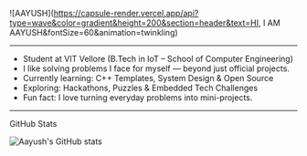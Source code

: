 ![AAYUSH](https://capsule-render.vercel.app/api?type=wave&color=gradient&height=200&section=header&text=HI, I AM AAYUSH&fontSize=60&animation=twinkling)

---

 - Student at VIT Vellore (B.Tech in IoT – School of Computer Engineering)
 - I like solving problems I face for myself — beyond just official projects.
 - Currently learning: C++ Templates, System Design & Open Source
 - Exploring: Hackathons, Puzzles & Embedded Tech Challenges
 - Fun fact: I love turning everyday problems into mini-projects.

---
GitHub Stats

![Aayush's GitHub stats](https://github-readme-stats.vercel.app/api?username=skapyskar&show_icons=true&theme=tokyonight)


<!--
**skapyskar/skapyskar** is a ✨ _special_ ✨ repository because its `README.md` (this file) appears on your GitHub profile.

Here are some ideas to get you started:

- 🔭 I’m currently working on ...
- 🌱 I’m currently learning ...
- 👯 I’m looking to collaborate on ...
- 🤔 I’m looking for help with ...
- 💬 Ask me about ...
- 📫 How to reach me: ...
- 😄 Pronouns: ...
- ⚡ Fun fact: ...
-->

